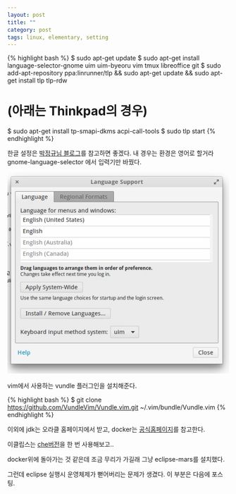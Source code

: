 ```yaml
---
layout: post
title: ""
category: post
tags: linux, elementary, setting
---
```

{% highlight bash %}
$ sudo apt-get update
$ sudo apt-get install language-selector-gnome uim uim-byeoru vim tmux libreoffice git
$ sudo add-apt-repository ppa:linrunner/tlp && sudo apt-get update && sudo apt-get install tlp tlp-rdw
# (아래는 Thinkpad의 경우)
$ sudo apt-get install tp-smapi-dkms acpi-call-tools
$ sudo tlp start
{% endhighlight %}

한글 설정은 [박정규님 블로그](http://bagjunggyu.blogspot.kr/2015/04/elementary-os-freya-stable-release.html)를 참고하면 좋겠다. 내 경우는 환경은 영어로 할거라 gnome-language-selector 에서 입력기만 바꿨다.

![Language Support 화면](/images/2016-03-07/01.png)

vim에서 사용하는 vundle 플러그인을 설치해준다.

{% highlight bash %}
$ git clone https://github.com/VundleVim/Vundle.vim.git ~/.vim/bundle/Vundle.vim
{% endhighlight %}


이외에 jdk는 오라클 홈페이지에서 받고,  docker는 [공식홈페이지](https://docs.docker.com/engine/installation/linux/ubuntulinux/)를 참고한다.


이클립스는 [che버전](https://www.eclipse.org/che/getting-started/)을 한 번 사용해보고..

docker위에 돌아가는 것 같은데 조금 무리가 가길래 그냥 eclipse-mars를 설치했다.

그런데 eclipse 실행시 운영체제가 뻗어버리는 문제가 생겼다. 이 부분은 다음에 포스팅.
